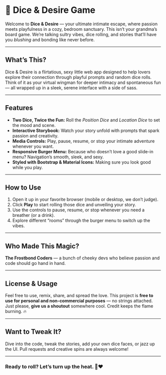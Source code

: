 # 🎲 Dice & Desire Game

Welcome to **Dice & Desire** — your ultimate intimate escape, where passion meets playfulness in a cozy, bedroom sanctuary. This isn’t your grandma’s board game. We’re talking sultry vibes, dice rolling, and stories that’ll have you *blushing* and bonding like never before.

---

## What’s This?

Dice & Desire is a flirtatious, sexy little web app designed to help lovers explore their connection through playful prompts and random dice rolls. Think of it as your virtual wingman for deeper intimacy and spontaneous fun — all wrapped up in a sleek, serene interface with a side of sass.

---

## Features

* **Two Dice, Twice the Fun:** Roll the *Position Dice* and *Location Dice* to set the mood and scene.
* **Interactive Storybook:** Watch your story unfold with prompts that spark passion and creativity.
* **Media Controls:** Play, pause, resume, or stop your intimate adventure whenever you want.
* **Responsive Burger Menu:** Because who doesn’t love a good slide-in menu? Navigation’s smooth, sleek, and sexy.
* **Styled with Bootstrap & Material Icons:** Making sure you look good while you play.

---

## How to Use

1. Open it up in your favorite browser (mobile or desktop, we don’t judge).
2. Click **Play** to start rolling those dice and unveiling your story.
3. Use the controls to pause, resume, or stop whenever you need a breather (or a drink).
4. Explore different “rooms” through the burger menu to switch up the vibes.

---

## Who Made This Magic?

**The Frostbond Coders** — a bunch of cheeky devs who believe passion and code should go hand in hand.

---

## License & Usage

Feel free to use, remix, share, and spread the love. This project is **free to use for personal and non-commercial purposes** — no strings attached. Just please, **give us a shoutout** somewhere cool. Credit keeps the flame burning. 🔥

---

## Want to Tweak It?

Dive into the code, tweak the stories, add your own dice faces, or jazz up the UI. Pull requests and creative spins are always welcome!

---

### Ready to roll? Let’s turn up the heat. 🎲❤️